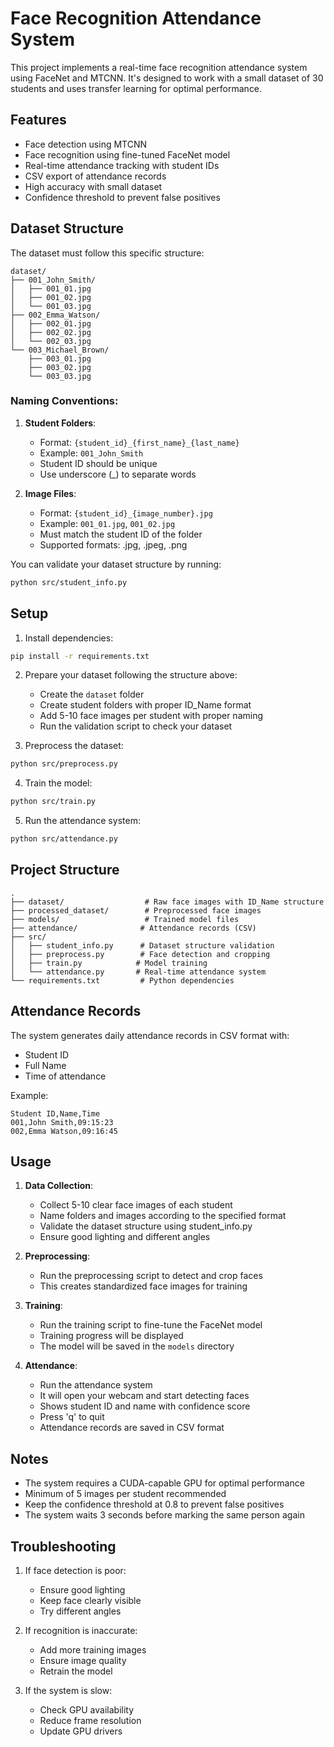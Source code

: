 # Face Recognition Attendance System

This project implements a real-time face recognition attendance system using FaceNet and MTCNN. It's designed to work with a small dataset of 30 students and uses transfer learning for optimal performance.

## Features

- Face detection using MTCNN
- Face recognition using fine-tuned FaceNet model
- Real-time attendance tracking with student IDs
- CSV export of attendance records
- High accuracy with small dataset
- Confidence threshold to prevent false positives

## Dataset Structure

The dataset must follow this specific structure:

```
dataset/
├── 001_John_Smith/
│   ├── 001_01.jpg
│   ├── 001_02.jpg
│   └── 001_03.jpg
├── 002_Emma_Watson/
│   ├── 002_01.jpg
│   ├── 002_02.jpg
│   └── 002_03.jpg
└── 003_Michael_Brown/
    ├── 003_01.jpg
    ├── 003_02.jpg
    └── 003_03.jpg
```

### Naming Conventions:

1. **Student Folders**:

   - Format: `{student_id}_{first_name}_{last_name}`
   - Example: `001_John_Smith`
   - Student ID should be unique
   - Use underscore (\_) to separate words

2. **Image Files**:
   - Format: `{student_id}_{image_number}.jpg`
   - Example: `001_01.jpg`, `001_02.jpg`
   - Must match the student ID of the folder
   - Supported formats: .jpg, .jpeg, .png

You can validate your dataset structure by running:

```bash
python src/student_info.py
```

## Setup

1. Install dependencies:

```bash
pip install -r requirements.txt
```

2. Prepare your dataset following the structure above:

   - Create the `dataset` folder
   - Create student folders with proper ID_Name format
   - Add 5-10 face images per student with proper naming
   - Run the validation script to check your dataset

3. Preprocess the dataset:

```bash
python src/preprocess.py
```

4. Train the model:

```bash
python src/train.py
```

5. Run the attendance system:

```bash
python src/attendance.py
```

## Project Structure

```
.
├── dataset/                  # Raw face images with ID_Name structure
├── processed_dataset/        # Preprocessed face images
├── models/                   # Trained model files
├── attendance/              # Attendance records (CSV)
├── src/
│   ├── student_info.py      # Dataset structure validation
│   ├── preprocess.py        # Face detection and cropping
│   ├── train.py            # Model training
│   └── attendance.py       # Real-time attendance system
└── requirements.txt         # Python dependencies
```

## Attendance Records

The system generates daily attendance records in CSV format with:

- Student ID
- Full Name
- Time of attendance

Example:

```csv
Student ID,Name,Time
001,John Smith,09:15:23
002,Emma Watson,09:16:45
```

## Usage

1. **Data Collection**:

   - Collect 5-10 clear face images of each student
   - Name folders and images according to the specified format
   - Validate the dataset structure using student_info.py
   - Ensure good lighting and different angles

2. **Preprocessing**:

   - Run the preprocessing script to detect and crop faces
   - This creates standardized face images for training

3. **Training**:

   - Run the training script to fine-tune the FaceNet model
   - Training progress will be displayed
   - The model will be saved in the `models` directory

4. **Attendance**:
   - Run the attendance system
   - It will open your webcam and start detecting faces
   - Shows student ID and name with confidence score
   - Press 'q' to quit
   - Attendance records are saved in CSV format

## Notes

- The system requires a CUDA-capable GPU for optimal performance
- Minimum of 5 images per student recommended
- Keep the confidence threshold at 0.8 to prevent false positives
- The system waits 3 seconds before marking the same person again

## Troubleshooting

1. If face detection is poor:

   - Ensure good lighting
   - Keep face clearly visible
   - Try different angles

2. If recognition is inaccurate:

   - Add more training images
   - Ensure image quality
   - Retrain the model

3. If the system is slow:
   - Check GPU availability
   - Reduce frame resolution
   - Update GPU drivers
